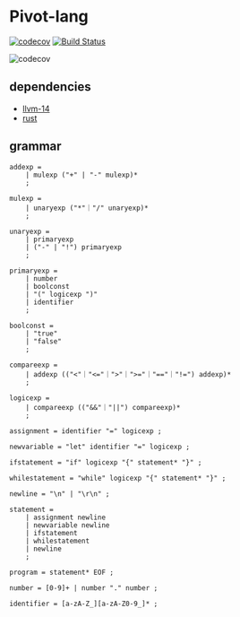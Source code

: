 # Pivot-lang

[![codecov](https://codecov.io/gh/Pivot-Studio/pivot-lang/branch/master/graph/badge.svg?token=CA17PWK0EG)](https://codecov.io/gh/Pivot-Studio/pivot-lang) 
[![Build Status](https://drone.pivotstudio.cn/api/badges/Pivot-Studio/pivot-lang/status.svg)](https://drone.pivotstudio.cn/Pivot-Studio/pivot-lang)


![codecov](https://codecov.io/gh/Pivot-Studio/pivot-lang/branch/master/graphs/sunburst.svg?token=CA17PWK0EG)

## dependencies
- [llvm-14](https://github.com/llvm/llvm-project/releases/tag/llvmorg-14.0.6)
- [rust](https://www.rust-lang.org/)


## grammar

```ebnf
addexp = 
    | mulexp ("+" | "-" mulexp)*
    ;

mulexp = 
    | unaryexp ("*"｜"/" unaryexp)*
    ;

unaryexp =
    | primaryexp
    | ("-" | "!") primaryexp
    ;

primaryexp =
    | number
    | boolconst
    | "(" logicexp ")"
    | identifier
    ;

boolconst =
    | "true"
    | "false"
    ;

compareexp =
    | addexp (("<"｜"<="｜">"｜">="｜"=="｜"!=") addexp)*
    ;

logicexp = 
    | compareexp (("&&"｜"||") compareexp)*
    ;

assignment = identifier "=" logicexp ;

newvariable = "let" identifier "=" logicexp ;

ifstatement = "if" logicexp "{" statement* "}" ;

whilestatement = "while" logicexp "{" statement* "}" ;

newline = "\n" | "\r\n" ;

statement = 
    | assignment newline
    | newvariable newline
    | ifstatement
    | whilestatement
    | newline
    ;

program = statement* EOF ;

number = [0-9]+ | number "." number ;

identifier = [a-zA-Z_][a-zA-Z0-9_]* ;

```
